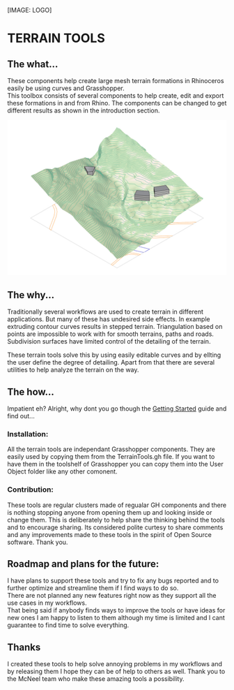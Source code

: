 [IMAGE: LOGO]

# TERRAIN TOOLS

## The what...
These components help create large mesh terrain formations in Rhinoceros easily be using curves and Grasshopper.  
This toolbox consists of several components to help create, edit and export these formations in and from Rhino. The components can be changed to get different results as shown in the introduction section.

![Terrain made from curves](https://github.com/ejnaren/terraintools/raw/master/Docs/Imgs/Generic%20Terrain.jpg)

## The why...
Traditionally several workflows are used to create terrain in different applications. But many of these has undesired side effects. In example extruding contour curves results in stepped terrain. Triangulation based on points are impossible to work with for smooth terrains, paths and roads. Subdivision surfaces have limited control of the detailing of the terrain.

These terrain tools solve this by using easily editable curves and by ellting the user define the degree of detailing.
Apart from that there are several utilities to help analyze the terrain on the way.

## The how...
Impatient eh? Alright, why dont you go though the [Getting Started](https://github.com/ejnaren/terraintools/wiki) guide and find out...

### Installation:
All the terrain tools are independant Grasshopper components. They are easily used by copying them from the TerrainTools.gh file. If you want to have them in the toolshelf of Grasshopper you can copy them into the User Object folder like any other comonent.

### Contribution:
These tools are regular clusters made of regualar GH components and there is nothing stopping anyone from opening them up and looking inside or change them. This is deliberately to help share the thinking behind the tools and to encourage sharing. Its considered polite curtesy to share comments and any improvements made to these tools in the spirit of Open Source software. Thank you.

## Roadmap and plans for the future:
I have plans to support these tools and try to fix any bugs reported and to further optimize and streamline them if I find ways to do so.  
There are not planned any new features right now as they support all the use cases in my workflows.  
That being said if anybody finds ways to improve the tools or have ideas for new ones I am happy to listen to them although my time is limited and I cant guarantee to find time to solve everything.

## Thanks
I created these tools to help solve annoying problems in my workflows and by releasing them I hope they can be of help to others as well. Thank you to the McNeel team who make these amazing tools a possibility.
